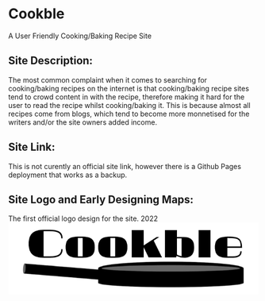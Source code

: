 # Cookble
A User Friendly Cooking/Baking Recipe Site

## Site Description:
The most common complaint when it comes to searching for cooking/baking recipes on the internet is that cooking/baking recipe sites tend to crowd content in with the recipe, therefore making it hard for the user to read the recipe whilst cooking/baking it. This is because almost all recipes come from blogs, which tend to become more monnetised for the writers and/or the site owners added income. 

## Site Link:
This is not curently an official site link, however there is a Github Pages deployment that works as a backup.

## Site Logo and Early Designing Maps:
The first official logo design for the site. 2022
![First Logo Design, 2022](cookble.png)
##
